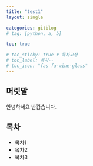 ```yaml
---
title: "test1"
layout: single

categories: gitblog
# tag: [python, a, b]

toc: true

# toc_sticky: true # 목차고정
# toc_label: 목차--
# toc_icon: "fas fa-wine-glass"
---
```


## 머릿말
안녕하세요 반갑습니다.

## 목차

- 목차1
- 목차2
- 목차3
